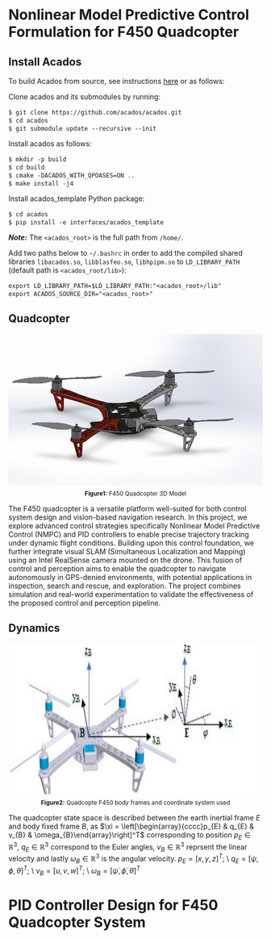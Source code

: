 # Nonlinear Model Predictive Control Formulation for F450 Quadcopter

## Install Acados
To build Acados from source, see instructions [here](https://docs.acados.org/python_interface/index.html) or as follows:

Clone acados and its submodules by running:
```
$ git clone https://github.com/acados/acados.git
$ cd acados
$ git submodule update --recursive --init
```

Install acados as follows:

```
$ mkdir -p build
$ cd build
$ cmake -DACADOS_WITH_QPOASES=ON ..
$ make install -j4
```

Install acados_template Python package:
```
$ cd acados
$ pip install -e interfaces/acados_template
```
***Note:*** The ```<acados_root>``` is the full path from ```/home/```.

Add two paths below to ```~/.bashrc``` in order to add the compiled shared libraries ```libacados.so```, ```libblasfeo.so```, ```libhpipm.so``` to ```LD_LIBRARY_PATH``` (default path is ```<acados_root/lib>```):

```
export LD_LIBRARY_PATH=$LD_LIBRARY_PATH:"<acados_root>/lib"
export ACADOS_SOURCE_DIR="<acados_root>"
```
## Quadcopter
<div align="center">
  <img src="https://github.com/Desmondfotock28/Quadcopter/blob/main/model.PNG?raw=true" alt="F450 Quadcopter 3d Model" height="300"><br>
  <sub><b>Figure1:</b> F450 Quadcopter 3D Model</sub>
</div>

The F450 quadcopter is a versatile platform well-suited for both control system design and vision-based navigation research. In this project, we explore advanced control strategies specifically Nonlinear Model Predictive Control (NMPC) and PID controllers to enable precise trajectory tracking under dynamic flight conditions. Building upon this control foundation, we further integrate visual SLAM (Simultaneous Localization and Mapping) using an Intel RealSense camera mounted on the drone. This fusion of control and perception aims to enable the quadcopter to navigate autonomously in GPS-denied environments, with potential applications in inspection, search and rescue, and exploration. The project combines simulation and real-world experimentation to validate the effectiveness of the proposed control and perception pipeline.

## Dynamics
<div align="center">
  <img src="https://github.com/Desmondfotock28/Quadcopter/blob/main/dynamics_quadcopter.jpg?raw=true" alt="F450 Quadcopter_Dynamics" height="300"><br>
  <sub><b>Figure2:</b> Quadcopte F450 body frames and coordinate system used</sub>
</div>

The quadcopter state space is described between the earth inertial frame $E$ and body fixed frame $B$, as $`\xi = \left[\begin{array}{cccc}p_{E} & q_{E} & v_{B} & \omega_{B}\end{array}\right]^T`$ corresponding to position $`p_{E} ∈ \mathbb{R}^3`$, $`q_{E} ∈ \mathbb{R}^3`$ correspond to the Euler angles, $`v_{B} ∈ \mathbb{R}^3`$ reprsent the linear velocity and lastly  $`\omega_{B} ∈ \mathbb{R}^3`$ is the angular velocity.
 $`p_{E} =\left[x, y, z\right]^T`$; \\
 $`q_{E} =\left[\psi, \phi, \theta \right]^T`$; \\
 $`v_{B} =\left[u, v, w\right]^T`$; \\
 $`\omega_{B} =\left[\dot{\psi}, \dot{\phi}, \dot{\theta} \right]^T`$


# PID Controller Design for F450 Quadcopter System
